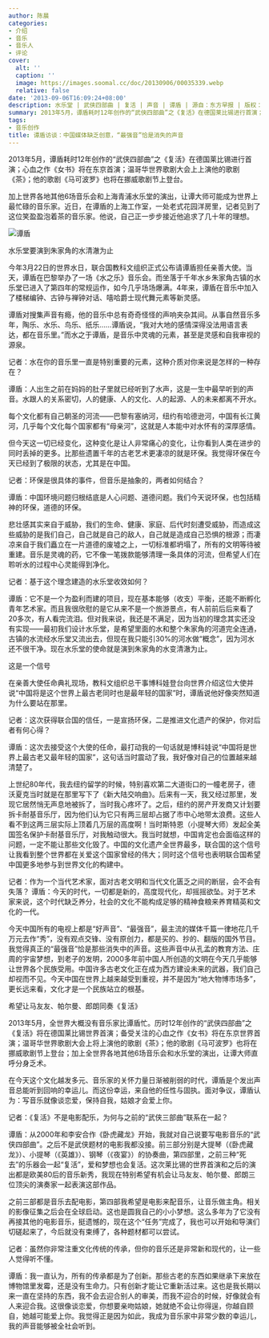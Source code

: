```yaml
---
author: 陈晨
categories:
- 介绍
- 音乐
- 音乐人
- 评论
cover:
  alt: ''
  caption: ''
  image: https://images.soomal.cc/doc/20130906/00035339.webp
  relative: false
date: '2013-09-06T16:09:24+08:00'
description: 水乐堂 | 武侠四部曲 | 复活 | 声音 | 谭盾 | 源自：东方早报 | 版权：转载 |  平均/总评分：08.20/41
summary: 2013年5月，谭盾耗时12年创作的“武侠四部曲”之《复活》在德国莱比锡进行首演；心血之作《女书》将在东京首演；温哥华世界歌剧大会上上演他的歌剧《茶》；他的歌剧《马可波罗》也将在挪威歌剧节上登台。加上世界各地其他6场音乐会和上海青浦水乐堂的演出，让谭大师可能成为世界上最忙碌的音乐家……
tags:
- 音乐创作
title: 谭盾访谈：中国媒体缺乏创意，“最强音”恰是消失的声音
---
```


2013年5月，谭盾耗时12年创作的“武侠四部曲”之《复活》在德国莱比锡进行首演；心血之作《女书》将在东京首演；温哥华世界歌剧大会上上演他的歌剧《茶》；他的歌剧《马可波罗》也将在挪威歌剧节上登台。

加上世界各地其他6场音乐会和上海青浦水乐堂的演出，让谭大师可能成为世界上最忙碌的音乐家。近日，在谭盾的上海工作室，一处老式花园洋房里，记者见到了这位笑盈盈泡着茶的音乐家。他说，自己正一步步接近他追求了几十年的理想。

![谭盾](https://images.soomal.cc/doc/20130906/00035338.webp)





水乐堂要演到朱家角的水清澈为止

今年3月22日的世界水日，联合国教科文组织正式公布请谭盾担任亲善大使。当天，谭盾在巴黎举办了一场《水之乐》音乐会。而坐落于千年水乡朱家角古镇的水乐堂已进入了第四年的常规运作，如今几乎场场爆满。4年来，谭盾在音乐中加入了楼梯编钟、古钟与禅钟对话、嘻哈爵士现代舞元素等新灵感。

谭盾对搜集声音有瘾，他的音乐中总有奇奇怪怪的声响夹杂其间。从事自然音乐多年，陶乐、水乐、鸟乐、纸乐……谭盾说，“我对大地的感情深得没法用语言表达，都在音乐里。”而水之于谭盾，是音乐中灵魂的元素，甚至是灵感和自我审视的源泉。

记者：水在你的音乐里一直是特别重要的元素，这种介质对你来说是怎样的一种存在？

谭盾：人出生之前在妈妈的肚子里就已经听到了水声，这是一生中最早听到的声音。水跟人的关系密切，人的健康、人的文化、人的起源、人的未来都离不开水。

每个文化都有自己朝圣的河流――巴黎有塞纳河，纽约有哈德逊河，中国有长江黄河，几乎每个文化每个国家都有“母亲河”，这就是人本能中对水怀有的深厚感情。

但今天这一切已经变化，这种变化是让人非常痛心的变化，让你看到人类在进步的同时丢掉的更多。比那些遗置千年的古老艺术更凄凉的就是环保。我觉得环保在今天已经到了极限的状态，尤其是在中国。

记者：环保是很具体的事件，但音乐是抽象的，两者如何结合？

谭盾：中国环境问题归根结底是人心问题、道德问题。我们今天说环保，也包括精神的环保，道德的环保。

悲壮感其实来自于威胁，我们的生命、健康、家庭、后代时刻遭受威胁，而造成这些威胁的是我们自己，自己就是自己的敌人，自己就是造成自己恐惧的根源；而凄凉来自于我们矗立在一片道德的废墟之上，一切标准都坍塌了，所有的文明等待被重建。音乐是灵魂的药，它不像一笔拨款能够清理一条具体的河流，但希望人们在聆听水的过程中心灵能得到净化。

记者：基于这个理念建造的水乐堂收效如何？

谭盾：它不是一个为盈利而建的项目，现在基本能够（收支）平衡，还能不断孵化青年艺术家。而且我很欣慰的是它从来不是一个旅游景点，有人前前后后来看了20多次，有人看完流泪。但对我来说，我还是不满足，因为当初的理念其实还没有实现――最初我们设计水乐堂，是希望里面的水和整个朱家角的河道完全连通，古镇的水流经水乐堂又流出去，但现在我只能引30%的河水做“概念”，因为河水还不很干净。现在水乐堂的使命就是演到朱家角的水变清澈为止。

这是一个信号

在亲善大使任命典礼现场，教科文组织总干事博科娃登台向世界介绍这位大使并说“中国将是这个世界上最古老同时也是最年轻的国家”时，谭盾说他好像突然知道为什么要站在那里。

记者：这次获得联合国的信任，一是宣扬环保，二是推进文化遗产的保护，你对后者有何心得？

谭盾：这次去接受这个大使的任命，最打动我的一句话就是博科娃说“中国将是世界上最古老又最年轻的国家”，这句话当时震动了我，我好像对自己的位置越来越清楚了。

上世纪80年代，我去纽约留学的时候，特别喜欢第二大道街口的一幢老房子，德沃夏克当时就是在那里写下了《新大陆交响曲》。后来有一天，我又经过那里，发现它居然悄无声息地被拆了，当时我心疼坏了。之后，纽约的房产开发商又计划要拆卡耐基音乐厅，因为他们认为它只有两三层却占据了市中心地带太浪费。这些人看不到这两三层实际上顶着几万层的高度啊！当时斯特恩（小提琴大师）发起全美国签名保护卡耐基音乐厅，对我触动很大。我当时就想，中国肯定也会面临这样的问题，一定不能让那些文化毁了。中国的文化遗产全世界最多，联合国的这个信号让我看到整个世界都在关爱这个国家曾经的伟大；同时这个信号也表明联合国希望中国更多地参与到世界文化的构建中。

记者：作为一个当代艺术家，面对古老文明和当代文化匮乏之间的断层，会不会有失落？
谭盾：今天的时代，一切都是新的，高度现代化，却摇摇欲坠。对于艺术家来说，这个时代缺乏养分，社会的文化不能构成足够的精神食粮来养育精英和文化的一代。

今天中国所有的电视上都是“好声音”、“最强音”，最主流的媒体千篇一律地花几千万元去作“秀”，没有观点交锋、没有原创力，都是买的、抄的、翻版的国外节目。我觉得真正的“最强音”恰是那些消失中的声音。这些声音中从孔孟的教育方法、庄周的宇宙梦想，到老子的发明，2000多年前中国人所创造的文明在今天几乎能够让世界各个民族受用。中国许多古老文化正在成为西方建设未来的武器，我们自己却视而不见。今天中国在世界上越来越受到重视，并不是因为“地大物博市场多”，更长远来看，文化才是一个民族站立的根基。

希望让马友友、帕尔曼、郎朗同奏《复活》

2013年5月，全世界大概没有音乐家比谭盾忙。历时12年创作的“武侠四部曲”之《复活》将在德国莱比锡世界首演；备受关注的心血之作《女书》将在东京世界首演；温哥华世界歌剧大会上将上演他的歌剧《茶》；他的歌剧《马可波罗》也将在挪威歌剧节上登台；加上全世界各地其他6场音乐会和水乐堂的演出，让谭大师直呼分身乏术。

在今天这个文化越发多元、音乐家的关怀力量日渐被削弱的时代，谭盾是个发出声音总能听到回响的幸运儿。而这份幸运，来自他的任性与固执。面对争议，谭盾认为：写音乐就像谈恋爱，保持自我，姑娘才会爱上你。

记者：《复活》不是电影配乐，为何与之前的“武侠三部曲”联系在一起？

谭盾：从2000年和李安合作《卧虎藏龙》开始，我就对自己说要写电影音乐的“武侠四部曲”。之后不是武侠题材的电影我都没接。前三部分别是大提琴（《卧虎藏龙》）、小提琴（《英雄》）、钢琴（《夜宴》）的协奏曲，第四部里，之前三种“死去”的乐器会一起“复活”，爱和梦想也会复活。这次莱比锡的世界首演和之后的演出都是欧美80后的音乐新秀，我现在特别希望有机会让马友友、帕尔曼、郎朗三位顶尖的演奏家一起表演这部作品。

之前三部都是音乐去配电影，第四部我希望是电影来配音乐，让音乐做主角。相关的影像征集之后会在全球启动。这也是圆我自己的小小梦想。这么多年为了它没有再接其他的电影音乐，挺遗憾的，现在这个“任务”完成了，我也可以开始和导演们切磋起来了，今后就没有束缚了，各种题材都可以尝试。

记者：虽然你非常注重文化传统的传承，但你的音乐还是非常新和现代的，让一些人觉得听不懂。

谭盾：我一直认为，所有的传承都是为了创新。那些古老的东西如果继承下来放在博物馆里发霉，还是没有生命力。只有创新才能让它重新活过来。这也是我长期以来一直在坚持的东西，我不会去迎合别人的审美，而我不迎合的时候，好像就会有人来迎合我。这很像谈恋爱，你想要亲吻姑娘，她就绝不会让你得逞，你越自顾自，她越可能爱上你。我觉得正是因为如此，我成为音乐家中非常少数的幸运儿，我的声音能够被全社会听到。